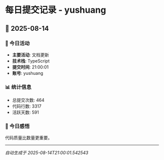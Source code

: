 # 每日提交记录 - yushuang

## 📅 2025-08-14

### 🎯 今日活动
- **主要活动**: 文档更新
- **技术栈**: TypeScript
- **提交时间**: 21:00:01
- **账号**: yushuang

### 📊 统计信息
- 总提交次数: 464
- 代码行数: 3317
- 活跃天数: 591

### 💭 今日感悟
代码质量比数量更重要。

---
*自动生成于 2025-08-14T21:00:01.542543*
